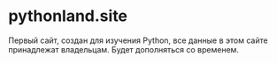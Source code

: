 # pythonland.site
Первый сайт, создан для изучения Python, все данные в этом сайте принадлежат владельцам. Будет дополняться со временем.
